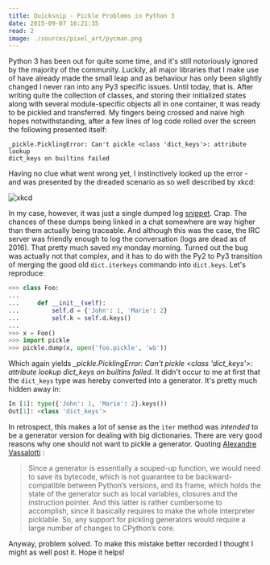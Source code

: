 ```yaml
---
title: Quicksnip - Pickle Problems in Python 3
date: 2015-09-07 16:21:35
read: 2
image: ./sources/pixel_art/pycman.png
---
```


Python 3 has been out for quite some time, and it's still notoriously ignored by the majority of the community. Luckily, all major libraries that I make use of have already made the small leap and as behaviour has only been slightly changed I never ran into any Py3 specific issues. Until today, that is. After writing quite the collection of classes, and storing their initialized states along with several module-specific objects all in one container, it was ready to be pickled and transferred. My fingers being crossed and naive high hopes notwithstanding, after a few lines of log code rolled over the screen the following presented itself:

```
_pickle.PicklingError: Can't pickle <class 'dict_keys'>: attribute lookup
dict_keys on builtins failed
```

Having no clue what went wrong yet, I instinctively looked up the error - and
was presented by the dreaded scenario as so well described by xkcd:

![xkcd](https://imgs.xkcd.com/comics/wisdom_of_the_ancients.png)

In my case, however, it was just a single dumped log
[snippet](https://paste.openttdcoop.org/peze0kbvt). Crap. The
chances of these dumps being linked in a chat somewhere are way higher than
them actually being traceable. And although this was the case, the IRC server was
friendly enough to log the conversation (logs are dead as of 2016). That pretty
much saved my monday morning. Turned out the bug was actually not that complex,
and it has to do with the Py2 to Py3 transition of merging the good old
`dict.iterkeys` commando into `dict.keys`. Let's reproduce:

``` python
>>> class Foo:
...
...     def __init__(self):
...         self.d = {'John': 1, 'Marie': 2}
...         self.k = self.d.keys()
...
>>> x = Foo()
>>> import pickle
>>> pickle.dump(x, open('foo.pickle', 'wb'))
```

Which again yields *_pickle.PicklingError: Can't pickle <class 'dict_keys'>:
attribute lookup dict_keys on builtins failed*. It didn't occur to me at
first that the `dict_keys` type was hereby converted into a generator. It's
pretty much hidden away in:

``` python
In [1]: type({'John': 1, 'Marie': 2}.keys())
Out[1]: <class 'dict_keys'>
```

In retrospect, this makes a lot of sense as the `iter` method was *intended* to
be a generator version for dealing with big dictionaries. There are very good
reasons why one should not want to pickle a generator. Quoting [Alexandre
Vassalotti](http://peadrop.com/blog/2009/12/29/why-you-cannot-pickle-generators/) :

> Since a generator is essentially a souped-up function, we would need to save
> its bytecode, which is not guarantee to be backward-compatible between
> Python’s versions, and its frame, which holds the state of the generator such
> as local variables, closures and the instruction pointer. And this latter is
> rather cumbersome to accomplish, since it basically requires to make the
> whole interpreter picklable. So, any support for pickling generators would
> require a large number of changes to CPython’s core.

Anyway, problem solved. To make this mistake better recorded I thought I might
as well post it. Hope it helps!
